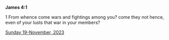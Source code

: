 **James 4:1**

1 From whence come wars and fightings among you? come they not hence, even of your lusts that war in your members?

[Sunday 19-November, 2023](https://getbible.life/kjv/James/4/1)
